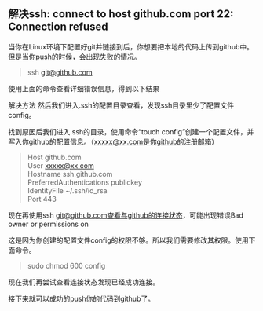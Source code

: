 ## 解决ssh: connect to host github.com port 22: Connection refused



当你在Linux环境下配置好git并链接到后，你想要把本地的代码上传到github中。但是当你push的时候，会出现失败的情况。

> ssh git@github.com

使用上面的命令查看详细错误信息，得到以下结果


解决方法
然后我们进入.ssh的配置目录查看，发现ssh目录里少了配置文件config。

找到原因后我们进入.ssh的目录，使用命令“touch config”创建一个配置文件，并写入你github的配置信息。（xxxxx@xx.com是你github的注册邮箱）

> Host github.com  
> User xxxxx@xx.com  
> Hostname ssh.github.com  
> PreferredAuthentications publickey  
> IdentityFile ~/.ssh/id_rsa  
> Port 443

现在再使用ssh git@github.com查看与github的连接状态，可能出现错误Bad owner or permissions on

这是因为你创建的配置文件config的权限不够。所以我们需要修改其权限。使用下面命令。

> sudo chmod 600 config

现在我们再尝试查看连接状态发现已经成功连接。

接下来就可以成功的push你的代码到github了。